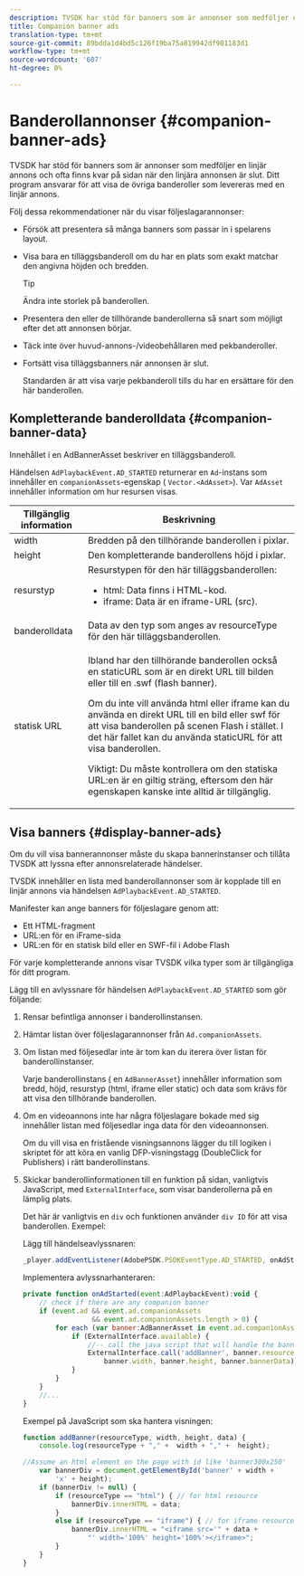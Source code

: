 ```yaml
---
description: TVSDK har stöd för banners som är annonser som medföljer en linjär annons och ofta finns kvar på sidan när den linjära annonsen är slut. Ditt program ansvarar för att visa de övriga banderoller som levereras med en linjär annons.
title: Companion banner ads
translation-type: tm+mt
source-git-commit: 89bdda1d4bd5c126f19ba75a819942df901183d1
workflow-type: tm+mt
source-wordcount: '607'
ht-degree: 0%

---
```



# Banderollannonser {#companion-banner-ads}

TVSDK har stöd för banners som är annonser som medföljer en linjär annons och ofta finns kvar på sidan när den linjära annonsen är slut. Ditt program ansvarar för att visa de övriga banderoller som levereras med en linjär annons.

Följ dessa rekommendationer när du visar följeslagarannonser:

* Försök att presentera så många banners som passar in i spelarens layout.
* Visa bara en tilläggsbanderoll om du har en plats som exakt matchar den angivna höjden och bredden.

   >[!TIP]
   >
   >Ändra inte storlek på banderollen.

* Presentera den eller de tillhörande banderollerna så snart som möjligt efter det att annonsen börjar.
* Täck inte över huvud-annons-/videobehållaren med pekbanderoller.
* Fortsätt visa tilläggsbanners när annonsen är slut.

   Standarden är att visa varje pekbanderoll tills du har en ersättare för den här banderollen.

## Kompletterande banderolldata {#companion-banner-data}

Innehållet i en AdBannerAsset beskriver en tilläggsbanderoll.

<!--<a id="section_D730B4FD6FD749E9860B6A07FC110552"></a>-->

Händelsen `AdPlaybackEvent.AD_STARTED` returnerar en `Ad`-instans som innehåller en `companionAssets`-egenskap ( `Vector.<AdAsset>`).
Var `AdAsset` innehåller information om hur resursen visas.

<table id="table_760C885E2DCA4BE983CC57FDA7BD5B14"> 
 <thead> 
  <tr> 
   <th colname="col1" class="entry"> Tillgänglig information </th> 
   <th colname="col2" class="entry"> Beskrivning </th> 
  </tr> 
 </thead>
 <tbody> 
  <tr> 
   <td colname="col1"> width </td> 
   <td colname="col2"> Bredden på den tillhörande banderollen i pixlar. </td> 
  </tr> 
  <tr> 
   <td colname="col1"> height </td> 
   <td colname="col2"> Den kompletterande banderollens höjd i pixlar. </td> 
  </tr> 
  <tr> 
   <td colname="col1"> resurstyp </td> 
   <td colname="col2">Resurstypen för den här tilläggsbanderollen: 
    <ul id="ul_A067787FE49E4B6095BE0AC1D447DBB3"> 
     <li id="li_02B7224C67004095B3F6E50FD21E507E">html: Data finns i HTML-kod. </li> 
     <li id="li_5F37E14472424F808C6094F42009E676">iframe: Data är en iframe-URL (src). </li> 
    </ul> </td> 
  </tr> 
  <tr> 
   <td colname="col1"> banderolldata </td> 
   <td colname="col2"> Data av den typ som anges av <span class="codeph"> resourceType</span> för den här tilläggsbanderollen. </td> 
  </tr> 
  <tr> 
   <td colname="col1"> statisk URL </td> 
   <td colname="col2"> <p>Ibland har den tillhörande banderollen också en staticURL som är en direkt URL till bilden eller till en <span class="filepath"> .swf</span> (flash banner). </p> <p>Om du inte vill använda html eller iframe kan du använda en direkt URL till en bild eller swf för att visa banderollen på scenen Flash i stället. I det här fallet kan du använda staticURL för att visa banderollen. </p> <p>Viktigt:  Du måste kontrollera om den statiska URL:en är en giltig sträng, eftersom den här egenskapen kanske inte alltid är tillgänglig. </p> </td> 
  </tr> 
 </tbody> 
</table>

## Visa banners {#display-banner-ads}

Om du vill visa bannerannonser måste du skapa bannerinstanser och tillåta TVSDK att lyssna efter annonsrelaterade händelser.

TVSDK innehåller en lista med banderollannonser som är kopplade till en linjär annons via händelsen `AdPlaybackEvent.AD_STARTED`.

Manifester kan ange banners för följeslagare genom att:

* Ett HTML-fragment
* URL:en för en iFrame-sida
* URL:en för en statisk bild eller en SWF-fil i Adobe Flash

För varje kompletterande annons visar TVSDK vilka typer som är tillgängliga för ditt program.

Lägg till en avlyssnare för händelsen `AdPlaybackEvent.AD_STARTED` som gör följande:

1. Rensar befintliga annonser i banderollinstansen.

1. Hämtar listan över följeslagarannonser från `Ad.companionAssets`.

1. Om listan med följesedlar inte är tom kan du iterera över listan för banderollinstanser.

   Varje banderollinstans ( en `AdBannerAsset`) innehåller information som bredd, höjd, resurstyp (html, iframe eller static) och data som krävs för att visa den tillhörande banderollen.

1. Om en videoannons inte har några följeslagare bokade med sig innehåller listan med följesedlar inga data för den videoannonsen.

   Om du vill visa en fristående visningsannons lägger du till logiken i skriptet för att köra en vanlig DFP-visningstagg (DoubleClick for Publishers) i rätt banderollinstans.

1. Skickar banderollinformationen till en funktion på sidan, vanligtvis JavaScript, med `ExternalInterface`, som visar banderollerna på en lämplig plats.

   Det här är vanligtvis en `div` och funktionen använder `div ID` för att visa banderollen. Exempel:

   Lägg till händelseavlyssnaren:

   ```js
   _player.addEventListener(AdobePSDK.PSDKEventType.AD_STARTED, onAdStarted);
   ```

   Implementera avlyssnarhanteraren:

   ```js
   private function onAdStarted(event:AdPlaybackEvent):void { 
       // check if there are any companion banner 
       if (event.ad && event.ad.companionAssets  
                    && event.ad.companionAssets.length > 0) { 
           for each (var banner:AdBannerAsset in event.ad.companionAssets) { 
               if (ExternalInterface.available) { 
                   //-- call the java script that will handle the banner display. 
                   ExternalInterface.call('addBanner', banner.resourceType,  
                       banner.width, banner.height, banner.bannerData); 
               } 
           } 
       }  
       //...        
   }
   ```

   Exempel på JavaScript som ska hantera visningen:

   ```js
   function addBanner(resourceType, width, height, data) { 
       console.log(resourceType + "," +  width + "," +  height); 
   
   //Assume an html element on the page with id like 'banner300x250' 
       var bannerDiv = document.getElementById('banner' + width +  
           'x' + height);  
       if (bannerDiv != null) { 
           if (resourceType == "html") { // for html resource 
               bannerDiv.innerHTML = data; 
           } 
           else if (resourceType == "iframe") { // for iframe resource 
               bannerDiv.innerHTML = "<iframe src='" + data +  
                   "' width='100%' height='100%'></iframe>"; 
           } 
       } 
   }
   ```

